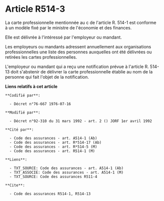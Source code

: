 # Article R514-3

La carte professionnelle mentionnée au c de l'article R. 514-1 est conforme à un modèle fixé par le ministre de l'économie et
des finances.

Elle est délivrée à l'intéressé par l'employeur ou mandant.

Les employeurs ou mandants adressent annuellement aux organisations professionnelles une liste des personnes auxquelles ont
été délivrées ou retirées les cartes professionnelles.

L'employeur ou mandant qui a reçu une notification prévue à l'article R. 514-13 doit s'abstenir de délivrer la carte
professionnelle établie au nom de la personne qui fait l'objet de la notification.

**Liens relatifs à cet article**

	**Codifié par**:

	  - Décret n°76-667 1976-07-16

	**Modifié par**:

	  - Décret n°92-310 du 31 mars 1992 - art. 2 () JORF 1er avril 1992

	**Cité par**:

	  - Code des assurances - art. A514-1 (Ab)
	  - Code des assurances - art. R*514-17 (Ab)
	  - Code des assurances - art. R*514-5 (M)
	  - Code des assurances - art. R514-1 (M)

	**Liens**:

	  - TXT_SOURCE: Code des assurances - art. A514-1 (Ab)
	  - TXT_ASSOCIE: Code des assurances - art. A514-1 (M)
	  - TXT_SOURCE: Code des assurances R511-4

	**Cite**:

	  - Code des assurances R514-1, R514-13
